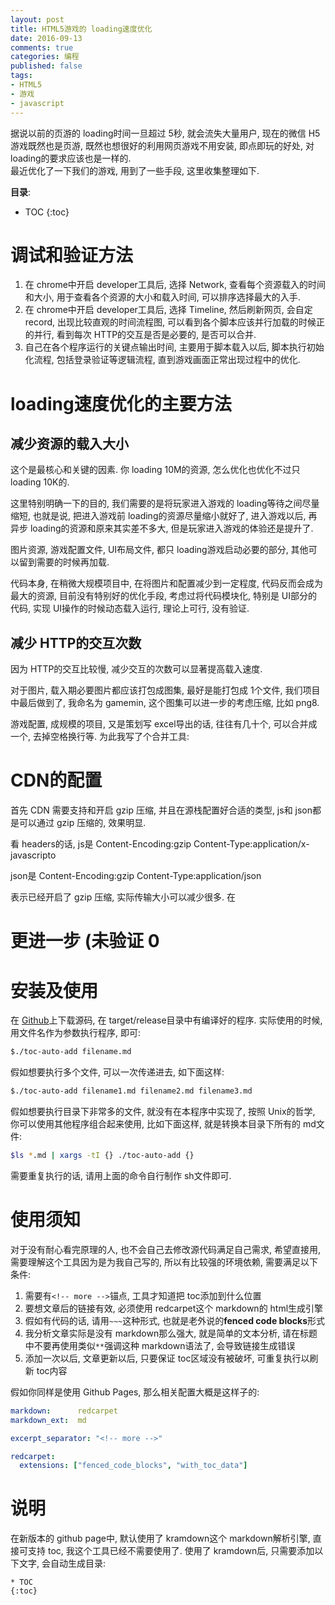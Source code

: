 ```yaml
---
layout: post
title: HTML5游戏的 loading速度优化
date: 2016-09-13
comments: true
categories: 编程
published: false
tags: 
- HTML5
- 游戏
- javascript
---
```


据说以前的页游的 loading时间一旦超过 5秒, 就会流失大量用户, 现在的微信 H5游戏既然也是页游, 既然也想很好的利用网页游戏不用安装, 即点即玩的好处, 对 loading的要求应该也是一样的.  
最近优化了一下我们的游戏, 用到了一些手段, 这里收集整理如下.

<!-- more -->

**目录**:

* TOC
{:toc}

# 调试和验证方法
1. 在 chrome中开启 developer工具后, 选择 Network, 查看每个资源载入的时间和大小, 用于查看各个资源的大小和载入时间, 可以排序选择最大的入手.
2. 在 chrome中开启 developer工具后, 选择 Timeline, 然后刷新网页, 会自定 record, 出现比较直观的时间流程图, 可以看到各个脚本应该并行加载的时候正的并行, 看到每次 HTTP的交互是否是必要的, 是否可以合并.
3. 自己在各个程序运行的关键点输出时间, 主要用于脚本载入以后, 脚本执行初始化流程, 包括登录验证等逻辑流程,  直到游戏画面正常出现过程中的优化.

# loading速度优化的主要方法
## 减少资源的载入大小
这个是最核心和关键的因素. 你 loading 10M的资源, 怎么优化也优化不过只 loading 10K的.  

这里特别明确一下的目的, 我们需要的是将玩家进入游戏的 loading等待之间尽量缩短, 也就是说, 把进入游戏前 loading的资源尽量缩小就好了, 进入游戏以后, 再异步 loading的资源和原来其实差不多大, 但是玩家进入游戏的体验还是提升了.

图片资源, 游戏配置文件, UI布局文件, 都只 loading游戏启动必要的部分, 其他可以留到需要的时候再加载.

代码本身, 在稍微大规模项目中, 在将图片和配置减少到一定程度, 代码反而会成为最大的资源, 目前没有特别好的优化手段, 考虑过将代码模块化, 特别是 UI部分的代码, 实现 UI操作的时候动态载入运行, 理论上可行, 没有验证. 

## 减少 HTTP的交互次数
因为 HTTP的交互比较慢, 减少交互的次数可以显著提高载入速度.  

对于图片, 载入期必要图片都应该打包成图集, 最好是能打包成 1个文件, 我们项目中最后做到了, 我命名为 gamemin, 这个图集可以进一步的考虑压缩, 比如 png8.

游戏配置, 成规模的项目, 又是策划写 excel导出的话, 往往有几十个, 可以合并成一个, 去掉空格换行等. 为此我写了个合并工具:


# CDN的配置
首先 CDN 需要支持和开启 gzip 压缩, 并且在源栈配置好合适的类型, js和 json都是可以通过 gzip 压缩的, 效果明显.  

看 headers的话, js是
Content-Encoding:gzip
Content-Type:application/x-javascripto

json是
Content-Encoding:gzip
Content-Type:application/json

表示已经开启了 gzip 压缩, 实际传输大小可以减少很多.  在


# 更进一步 (未验证 0 





# 安装及使用

在 [Github](https://github.com/jtianling/toc-auto-add)上下载源码, 在 target/release目录中有编译好的程序. 实际使用的时候, 用文件名作为参数执行程序, 即可:

~~~ bash
$./toc-auto-add filename.md
~~~

假如想要执行多个文件, 可以一次传递进去, 如下面这样:

~~~ bash
$./toc-auto-add filename1.md filename2.md filename3.md
~~~

假如想要执行目录下非常多的文件, 就没有在本程序中实现了, 按照 Unix的哲学, 你可以使用其他程序组合起来使用, 比如下面这样, 就是转换本目录下所有的 md文件:

~~~ bash
$ls *.md | xargs -tI {} ./toc-auto-add {}
~~~

需要重复执行的话, 请用上面的命令自行制作 sh文件即可.

# 使用须知
对于没有耐心看完原理的人, 也不会自己去修改源代码满足自己需求, 希望直接用, 需要理解这个工具因为是为我自己写的, 所以有比较强的环境依赖, 需要满足以下条件:

1. 需要有`<!-- more -->`锚点, 工具才知道把 toc添加到什么位置
2. 要想文章后的链接有效, 必须使用 redcarpet这个 markdown的 html生成引擎
3. 假如有代码的话, 请用`~~~`这种形式, 也就是老外说的**fenced code blocks**形式
4. 我分析文章实际是没有 markdown那么强大, 就是简单的文本分析, 请在标题中不要再使用类似`**`强调这种 markdown语法了, 会导致链接生成错误
5. 添加一次以后, 文章更新以后, 只要保证 toc区域没有被破坏, 可重复执行以刷新 toc内容

假如你同样是使用 Github Pages, 那么相关配置大概是这样子的:

~~~ yaml
markdown:      redcarpet
markdown_ext:  md

excerpt_separator: "<!-- more -->"

redcarpet:
  extensions: ["fenced_code_blocks", "with_toc_data"]
~~~

# 说明
在新版本的 github page中, 默认使用了 kramdown这个 markdown解析引擎, 直接可支持 toc, 我这个工具已经不需要使用了. 使用了 kramdown后, 只需要添加以下文字, 会自动生成目录:

~~~
* TOC
{:toc}
~~~

